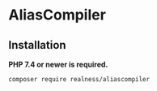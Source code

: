 # AliasCompiler

## Installation

**PHP 7.4 or newer is required.**

```sh-session
composer require realness/aliascompiler
```